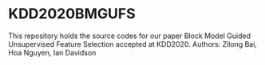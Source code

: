 # KDD2020BMGUFS
This repository holds the source codes for our paper Block Model Guided Unsupervised Feature Selection accepted at KDD2020.
Authors: Zilong Bai, Hoa Nguyen, Ian Davidson
